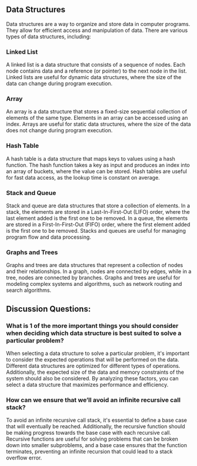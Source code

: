 ## Data Structures

Data structures are a way to organize and store data in computer programs. They allow for efficient access and manipulation of data. There are various types of data structures, including:

### Linked List

A linked list is a data structure that consists of a sequence of nodes. Each node contains data and a reference (or pointer) to the next node in the list. Linked lists are useful for dynamic data structures, where the size of the data can change during program execution.

### Array

An array is a data structure that stores a fixed-size sequential collection of elements of the same type. Elements in an array can be accessed using an index. Arrays are useful for static data structures, where the size of the data does not change during program execution.

### Hash Table

A hash table is a data structure that maps keys to values using a hash function. The hash function takes a key as input and produces an index into an array of buckets, where the value can be stored. Hash tables are useful for fast data access, as the lookup time is constant on average.

### Stack and Queue

Stack and queue are data structures that store a collection of elements. In a stack, the elements are stored in a Last-In-First-Out (LIFO) order, where the last element added is the first one to be removed. In a queue, the elements are stored in a First-In-First-Out (FIFO) order, where the first element added is the first one to be removed. Stacks and queues are useful for managing program flow and data processing.

### Graphs and Trees

Graphs and trees are data structures that represent a collection of nodes and their relationships. In a graph, nodes are connected by edges, while in a tree, nodes are connected by branches. Graphs and trees are useful for modeling complex systems and algorithms, such as network routing and search algorithms.


## Discussion Questions:

### What is 1 of the more important things you should consider when deciding which data structure is best suited to solve a particular problem?

When selecting a data structure to solve a particular problem, it's important to consider the expected operations that will be performed on the data. Different data structures are optimized for different types of operations. Additionally, the expected size of the data and memory constraints of the system should also be considered. By analyzing these factors, you can select a data structure that maximizes performance and efficiency.

### How can we ensure that we’ll avoid an infinite recursive call stack?

To avoid an infinite recursive call stack, it's essential to define a base case that will eventually be reached. Additionally, the recursive function should be making progress towards the base case with each recursive call. Recursive functions are useful for solving problems that can be broken down into smaller subproblems, and a base case ensures that the function terminates, preventing an infinite recursion that could lead to a stack overflow error.